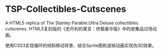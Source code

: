 # TSP-Collectibles-Cutscenes
A HTML5 replica of The Stanley Parable:Ultra Deluxe collectibles cutscenes.
HTML5复刻版的《史丹利的寓言：终极豪华版》中的收集品过场动画。

使用CSS3实现循环的倾斜移动背景、结合Sprite图和逐帧动画实现伪3D效果。
